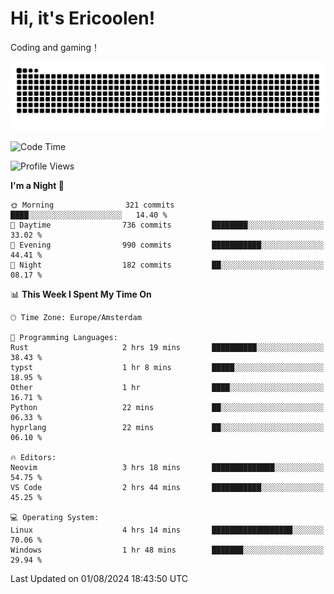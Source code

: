 # Hi, it's Ericoolen!
Coding and gaming！

<picture>
  <source media="(prefers-color-scheme: dark)" srcset="https://raw.githubusercontent.com/Eric-Song-Nop/Eric-Song-Nop/output/github-contribution-grid-snake-dark.svg">
  <source media="(prefers-color-scheme: light)" srcset="https://raw.githubusercontent.com/Eric-Song-Nop/Eric-Song-Nop/output/github-contribution-grid-snake.svg">
  <img alt="github contribution grid snake animation" src="https://raw.githubusercontent.com/Eric-Song-Nop/Eric-Song-Nop/output/github-contribution-grid-snake.svg">
</picture>

<!--START_SECTION:waka-->
![Code Time](http://img.shields.io/badge/Code%20Time-1%2C422%20hrs%208%20mins-blue)

![Profile Views](http://img.shields.io/badge/Profile%20Views-0-blue)

**I'm a Night 🦉** 

```text
🌞 Morning                321 commits         ████░░░░░░░░░░░░░░░░░░░░░   14.40 % 
🌆 Daytime                736 commits         ████████░░░░░░░░░░░░░░░░░   33.02 % 
🌃 Evening                990 commits         ███████████░░░░░░░░░░░░░░   44.41 % 
🌙 Night                  182 commits         ██░░░░░░░░░░░░░░░░░░░░░░░   08.17 % 
```


📊 **This Week I Spent My Time On** 

```text
🕑︎ Time Zone: Europe/Amsterdam

💬 Programming Languages: 
Rust                     2 hrs 19 mins       ██████████░░░░░░░░░░░░░░░   38.43 % 
typst                    1 hr 8 mins         █████░░░░░░░░░░░░░░░░░░░░   18.95 % 
Other                    1 hr                ████░░░░░░░░░░░░░░░░░░░░░   16.71 % 
Python                   22 mins             ██░░░░░░░░░░░░░░░░░░░░░░░   06.33 % 
hyprlang                 22 mins             ██░░░░░░░░░░░░░░░░░░░░░░░   06.10 % 

🔥 Editors: 
Neovim                   3 hrs 18 mins       ██████████████░░░░░░░░░░░   54.75 % 
VS Code                  2 hrs 44 mins       ███████████░░░░░░░░░░░░░░   45.25 % 

💻 Operating System: 
Linux                    4 hrs 14 mins       ██████████████████░░░░░░░   70.06 % 
Windows                  1 hr 48 mins        ███████░░░░░░░░░░░░░░░░░░   29.94 % 
```


 Last Updated on 01/08/2024 18:43:50 UTC
<!--END_SECTION:waka-->
